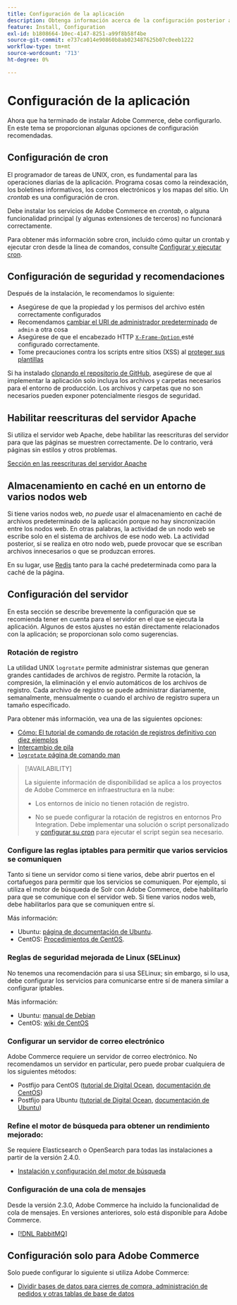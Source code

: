 ```yaml
---
title: Configuración de la aplicación
description: Obtenga información acerca de la configuración posterior a la instalación necesaria para las implementaciones locales de Adobe Commerce.
feature: Install, Configuration
exl-id: b1808664-10ec-4147-8251-a99f8b58f4be
source-git-commit: e737ca014e90860b8ab023487625b07c0eeb1222
workflow-type: tm+mt
source-wordcount: '713'
ht-degree: 0%

---
```


# Configuración de la aplicación

Ahora que ha terminado de instalar Adobe Commerce, debe configurarlo. En este tema se proporcionan algunas opciones de configuración recomendadas.

## Configuración de cron

El programador de tareas de UNIX, cron, es fundamental para las operaciones diarias de la aplicación. Programa cosas como la reindexación, los boletines informativos, los correos electrónicos y los mapas del sitio. Un *crontab* es una configuración de cron.

Debe instalar los servicios de Adobe Commerce en *crontab*, o alguna funcionalidad principal (y algunas extensiones de terceros) no funcionará correctamente.

Para obtener más información sobre cron, incluido cómo quitar un crontab y ejecutar cron desde la línea de comandos, consulte [Configurar y ejecutar cron](../../configuration/cli/configure-cron-jobs.md).

## Configuración de seguridad y recomendaciones

Después de la instalación, le recomendamos lo siguiente:

* Asegúrese de que la propiedad y los permisos del archivo estén correctamente configurados
* Recomendamos [cambiar el URI de administrador predeterminado](../tutorials/admin-uri.md) de `admin` a otra cosa
* Asegúrese de que el encabezado HTTP [`X-Frame-Option` ](../../configuration/security/xframe-options.md) esté configurado correctamente.
* Tome precauciones contra los scripts entre sitios (XSS) al [proteger sus plantillas](https://developer.adobe.com/commerce/php/development/security/cross-site-scripting/)

Si ha instalado [clonando el repositorio de GitHub](https://developer.adobe.com/commerce/contributor/guides/install/clone-repository/), asegúrese de que al implementar la aplicación solo incluya los archivos y carpetas necesarios para el entorno de producción. Los archivos y carpetas que no son necesarios pueden exponer potencialmente riesgos de seguridad.

## Habilitar reescrituras del servidor Apache

Si utiliza el servidor web Apache, debe habilitar las reescrituras del servidor para que las páginas se muestren correctamente. De lo contrario, verá páginas sin estilos y otros problemas.

[Sección en las reescrituras del servidor Apache](../prerequisites/web-server/apache.md#apache-rewrites-and-htaccess)

## Almacenamiento en caché en un entorno de varios nodos web

Si tiene varios nodos web, *no puede* usar el almacenamiento en caché de archivos predeterminado de la aplicación porque no hay sincronización entre los nodos web. En otras palabras, la actividad de un nodo web se escribe solo en el sistema de archivos de ese nodo web. La actividad posterior, si se realiza en otro nodo web, puede provocar que se escriban archivos innecesarios o que se produzcan errores.

En su lugar, use [Redis](../../configuration/cache/config-redis.md) tanto para la caché predeterminada como para la caché de la página.

## Configuración del servidor

En esta sección se describe brevemente la configuración que se recomienda tener en cuenta para el servidor en el que se ejecuta la aplicación. Algunos de estos ajustes no están directamente relacionados con la aplicación; se proporcionan solo como sugerencias.

### Rotación de registro

La utilidad UNIX `logrotate` permite administrar sistemas que generan grandes cantidades de archivos de registro. Permite la rotación, la compresión, la eliminación y el envío automáticos de los archivos de registro. Cada archivo de registro se puede administrar diariamente, semanalmente, mensualmente o cuando el archivo de registro supera un tamaño especificado.

Para obtener más información, vea una de las siguientes opciones:

* [Cómo: El tutorial de comando de rotación de registros definitivo con diez ejemplos](https://www.thegeekstuff.com/2010/07/logrotate-examples)
* [Intercambio de pila](https://unix.stackexchange.com/questions/85662/how-to-properly-automatically-manually-rotate-log-files-for-production-rails-app)
* [`logrotate` página de comando man](https://linuxconfig.org/logrotate-8-manual-page)

>[!AVAILABILITY]
>
>La siguiente información de disponibilidad se aplica a los proyectos de Adobe Commerce en infraestructura en la nube:
>
>* Los entornos de inicio no tienen rotación de registro.
>
>* No se puede configurar la rotación de registros en entornos Pro Integration. Debe implementar una solución o script personalizado y [configurar su cron](https://experienceleague.adobe.com/en/docs/commerce-on-cloud/user-guide/configure/app/properties/crons-property) para ejecutar el script según sea necesario.

### Configure las reglas iptables para permitir que varios servicios se comuniquen

Tanto si tiene un servidor como si tiene varios, debe abrir puertos en el cortafuegos para permitir que los servicios se comuniquen. Por ejemplo, si utiliza el motor de búsqueda de Solr con Adobe Commerce, debe habilitarlo para que se comunique con el servidor web. Si tiene varios nodos web, debe habilitarlos para que se comuniquen entre sí.

Más información:

* Ubuntu: [página de documentación de Ubuntu](https://help.ubuntu.com/community/IptablesHowTo).
* CentOS: [Procedimientos de CentOS](https://wiki.centos.org/HowTos%282f%29Network%282f%29IPTables.html).

### Reglas de seguridad mejorada de Linux (SELinux)

No tenemos una recomendación para si usa SELinux; sin embargo, si lo usa, debe configurar los servicios para comunicarse entre sí de manera similar a configurar iptables.

Más información:

* Ubuntu: [manual de Debian](https://debian-handbook.info/browse/stable/sect.selinux.html)
* CentOS: [wiki de CentOS](https://wiki.centos.org/HowTos/SELinux)

### Configurar un servidor de correo electrónico

Adobe Commerce requiere un servidor de correo electrónico. No recomendamos un servidor en particular, pero puede probar cualquiera de los siguientes métodos:

* Postfijo para CentOS ([tutorial de Digital Ocean](https://www.digitalocean.com/community/tutorials/how-to-install-postfix-on-centos-6), [documentación de CentOS](https://www.centos.org))
* Postfijo para Ubuntu ([tutorial de Digital Ocean](https://www.digitalocean.com/community/tutorials/how-to-install-and-setup-postfix-on-ubuntu-14-04), [documentación de Ubuntu](https://help.ubuntu.com/community/MailServer))

### Refine el motor de búsqueda para obtener un rendimiento mejorado:

Se requiere Elasticsearch o OpenSearch para todas las instalaciones a partir de la versión 2.4.0.

* [Instalación y configuración del motor de búsqueda](../../configuration/search/overview-search.md)

### Configuración de una cola de mensajes

Desde la versión 2.3.0, Adobe Commerce ha incluido la funcionalidad de cola de mensajes. En versiones anteriores, solo está disponible para Adobe Commerce.

* [[!DNL RabbitMQ]](../../configuration/queues/message-queue-framework.md)

## Configuración solo para Adobe Commerce

Solo puede configurar lo siguiente si utiliza Adobe Commerce:

* [Dividir bases de datos para cierres de compra, administración de pedidos y otras tablas de base de datos](../../configuration/storage/multi-master.md)
